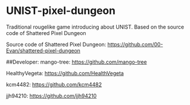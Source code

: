 # UNIST-pixel-dungeon

Traditional rougelike game introducing about UNIST. Based on the source code of Shattered Pixel Dungeon

Source code of Shattered Pixel Dungeon: 
https://github.com/00-Evan/shattered-pixel-dungeon

##Developer:
mango-tree: 
https://github.com/mango-tree

HealthyVegeta: 
https://github.com/HealthVegeta

kcm4482: 
https://github.com/kcm4482

jjh94210: 
https://github.com/jjh94210

